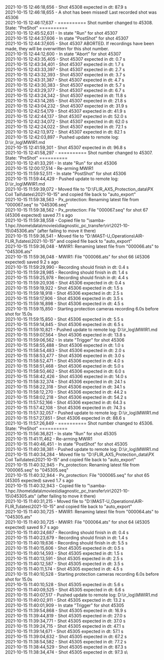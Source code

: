 2021-10-15 12:46:18,656 - Shot 45308 expected in dt: 87.9 s\
2021-10-15 12:46:18,655 - A shot has been missed! Last recorded shot was 45306\
2021-10-15 12:46:17,637 - ========== Shot number changed to 45308. State: "PreShot" ==========\
2021-10-15 12:45:52,631 - In state "Run" for shot 45307\
2021-10-15 12:44:37,606 - In state "PostShot" for shot 45307\
2021-10-15 12:44:37,605 - Shot 45307 ABORTED. If recordings have been made, they will be overwritten for this shot number.\
2021-10-15 12:44:12,600 - In state "Abort" for shot 45307\
2021-10-15 12:43:35,405 - Shot 45307 expected in dt: 0.7 s\
2021-10-15 12:43:34,401 - Shot 45307 expected in dt: 1.7 s\
2021-10-15 12:43:33,397 - Shot 45307 expected in dt: 2.7 s\
2021-10-15 12:43:32,393 - Shot 45307 expected in dt: 3.7 s\
2021-10-15 12:43:31,387 - Shot 45307 expected in dt: 4.7 s\
2021-10-15 12:43:30,383 - Shot 45307 expected in dt: 5.7 s\
2021-10-15 12:43:29,377 - Shot 45307 expected in dt: 6.7 s\
2021-10-15 12:43:24,342 - Shot 45307 expected in dt: 11.8 s\
2021-10-15 12:43:14,285 - Shot 45307 expected in dt: 21.8 s\
2021-10-15 12:43:04,232 - Shot 45307 expected in dt: 31.9 s\
2021-10-15 12:42:54,179 - Shot 45307 expected in dt: 41.9 s\
2021-10-15 12:42:44,137 - Shot 45307 expected in dt: 52.0 s\
2021-10-15 12:42:34,072 - Shot 45307 expected in dt: 62.0 s\
2021-10-15 12:42:24,022 - Shot 45307 expected in dt: 72.1 s\
2021-10-15 12:42:13,972 - Shot 45307 expected in dt: 82.1 s\
2021-10-15 12:42:03,897 - Pushed update to remote log: D:\ir_log\MWIR1.md\
2021-10-15 12:41:59,301 - Shot 45307 expected in dt: 96.8 s\
2021-10-15 12:41:58,297 - ========== Shot number changed to 45307. State: "PreShot" ==========\
2021-10-15 12:41:33,291 - In state "Run" for shot 45306\
2021-10-15 12:00:17,514 - Re-arming MWIR1\
2021-10-15 11:59:52,511 - In state "PostShot" for shot 45306\
2021-10-15 11:59:44,429 - Pushed update to remote log: D:\ir_log\MWIR1.md\
2021-10-15 11:59:39,072 - Moved file to "D:\FLIR_AX5_Protection_data\PX Coil Tail\dates\2021-10-15" and copied file back to "auto_export"\
2021-10-15 11:59:38,563 - Px_protection: Renaming latest file from "000067.seq" to "045306.seq"\
2021-10-15 11:59:38,562 - Px_protection: File "000067.seq" for shot 67 (45306 expected) saved 7.1 s ago\
2021-10-15 11:59:38,558 - Copied file to "\\samba-1.hpc.l\home\data\movies\diagnostic_pc_transfer\rir\2021-10-15\045306.ats" (after failing to move it there)\
2021-10-15 11:59:36,541 - Moved file to "D:\MAST-U_Operations\AIR-FLIR_1\dates\2021-10-15" and copied file back to "auto_export"\
2021-10-15 11:59:36,048 - MWIR1: Renaming latest file from "000066.ats" to "045306.ats"\
2021-10-15 11:59:36,048 - MWIR1: File "000066.ats" for shot 66 (45306 expected) saved 9.2 s ago\
2021-10-15 11:59:29,990 - Recording should finish in dt: 0.4 s\
2021-10-15 11:59:28,985 - Recording should finish in dt: 1.4 s\
2021-10-15 11:59:25,978 - Recording should finish in dt: 4.4 s\
2021-10-15 11:59:20,936 - Shot 45306 expected in dt: 0.4 s\
2021-10-15 11:59:19,922 - Shot 45306 expected in dt: 1.5 s\
2021-10-15 11:59:18,918 - Shot 45306 expected in dt: 2.5 s\
2021-10-15 11:59:17,906 - Shot 45306 expected in dt: 3.5 s\
2021-10-15 11:59:16,898 - Shot 45306 expected in dt: 4.5 s\
2021-10-15 11:59:15,850 - Starting protection cameras recording 6.0s before shot for 15.0s\
2021-10-15 11:59:15,850 - Shot 45306 expected in dt: 5.5 s\
2021-10-15 11:59:14,845 - Shot 45306 expected in dt: 6.5 s\
2021-10-15 11:59:10,821 - Pushed update to remote log: D:\ir_log\MWIR1.md\
2021-10-15 11:59:07,564 - Shot 45306 expected in dt: 13.8 s\
2021-10-15 11:59:06,562 - In state "Trigger" for shot 45306\
2021-10-15 11:58:55,488 - Shot 45306 expected in dt: 1.0 s\
2021-10-15 11:58:54,483 - Shot 45306 expected in dt: 2.0 s\
2021-10-15 11:58:53,477 - Shot 45306 expected in dt: 3.0 s\
2021-10-15 11:58:52,471 - Shot 45306 expected in dt: 4.0 s\
2021-10-15 11:58:51,468 - Shot 45306 expected in dt: 5.0 s\
2021-10-15 11:58:50,462 - Shot 45306 expected in dt: 6.0 s\
2021-10-15 11:58:42,426 - Shot 45306 expected in dt: 14.0 s\
2021-10-15 11:58:32,374 - Shot 45306 expected in dt: 24.1 s\
2021-10-15 11:58:22,318 - Shot 45306 expected in dt: 34.1 s\
2021-10-15 11:58:12,270 - Shot 45306 expected in dt: 44.2 s\
2021-10-15 11:58:02,218 - Shot 45306 expected in dt: 54.2 s\
2021-10-15 11:57:52,166 - Shot 45306 expected in dt: 64.3 s\
2021-10-15 11:57:42,108 - Shot 45306 expected in dt: 74.3 s\
2021-10-15 11:57:32,057 - Pushed update to remote log: D:\ir_log\MWIR1.md\
2021-10-15 11:57:27,851 - Shot 45306 expected in dt: 88.6 s\
2021-10-15 11:57:26,849 - ========== Shot number changed to 45306. State: "PreShot" ==========\
2021-10-15 11:56:36,821 - In state "Run" for shot 45305\
2021-10-15 11:41:11,462 - Re-arming MWIR1\
2021-10-15 11:40:46,451 - In state "PostShot" for shot 45305\
2021-10-15 11:40:38,381 - Pushed update to remote log: D:\ir_log\MWIR1.md\
2021-10-15 11:40:34,284 - Moved file to "D:\FLIR_AX5_Protection_data\PX Coil Tail\dates\2021-10-15" and copied file back to "auto_export"\
2021-10-15 11:40:32,945 - Px_protection: Renaming latest file from "000065.seq" to "045305.seq"\
2021-10-15 11:40:32,944 - Px_protection: File "000065.seq" for shot 65 (45305 expected) saved 1.7 s ago\
2021-10-15 11:40:32,943 - Copied file to "\\samba-1.hpc.l\home\data\movies\diagnostic_pc_transfer\rir\2021-10-15\045305.ats" (after failing to move it there)\
2021-10-15 11:40:31,215 - Moved file to "D:\MAST-U_Operations\AIR-FLIR_1\dates\2021-10-15" and copied file back to "auto_export"\
2021-10-15 11:40:30,725 - MWIR1: Renaming latest file from "000064.ats" to "045305.ats"\
2021-10-15 11:40:30,725 - MWIR1: File "000064.ats" for shot 64 (45305 expected) saved 9.7 s ago\
2021-10-15 11:40:24,687 - Recording should finish in dt: 0.4 s\
2021-10-15 11:40:23,679 - Recording should finish in dt: 1.4 s\
2021-10-15 11:40:19,636 - Recording should finish in dt: 5.5 s\
2021-10-15 11:40:15,606 - Shot 45305 expected in dt: 0.5 s\
2021-10-15 11:40:14,593 - Shot 45305 expected in dt: 1.5 s\
2021-10-15 11:40:13,591 - Shot 45305 expected in dt: 2.5 s\
2021-10-15 11:40:12,587 - Shot 45305 expected in dt: 3.5 s\
2021-10-15 11:40:11,574 - Shot 45305 expected in dt: 4.5 s\
2021-10-15 11:40:10,528 - Starting protection cameras recording 6.0s before shot for 15.0s\
2021-10-15 11:40:10,528 - Shot 45305 expected in dt: 5.6 s\
2021-10-15 11:40:09,525 - Shot 45305 expected in dt: 6.6 s\
2021-10-15 11:40:07,517 - Pushed update to remote log: D:\ir_log\MWIR1.md\
2021-10-15 11:40:02,911 - Shot 45305 expected in dt: 13.2 s\
2021-10-15 11:40:01,909 - In state "Trigger" for shot 45305\
2021-10-15 11:39:54,868 - Shot 45305 expected in dt: 16.9 s\
2021-10-15 11:39:44,819 - Shot 45305 expected in dt: 27.0 s\
2021-10-15 11:39:34,771 - Shot 45305 expected in dt: 37.0 s\
2021-10-15 11:39:24,715 - Shot 45305 expected in dt: 47.1 s\
2021-10-15 11:39:14,671 - Shot 45305 expected in dt: 57.1 s\
2021-10-15 11:39:04,632 - Shot 45305 expected in dt: 67.2 s\
2021-10-15 11:38:54,582 - Shot 45305 expected in dt: 77.2 s\
2021-10-15 11:38:44,529 - Shot 45305 expected in dt: 87.3 s\
2021-10-15 11:38:34,474 - Shot 45305 expected in dt: 97.3 s\
